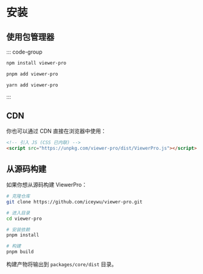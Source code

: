 # 安装

## 使用包管理器

::: code-group

```bash [npm]
npm install viewer-pro
```

```bash [pnpm]
pnpm add viewer-pro
```

```bash [yarn]
yarn add viewer-pro
```

:::

## CDN

你也可以通过 CDN 直接在浏览器中使用：

```html
<!-- 引入 JS (CSS 已内联) -->
<script src="https://unpkg.com/viewer-pro/dist/ViewerPro.js"></script>
```

## 从源码构建

如果你想从源码构建 ViewerPro：

```bash
# 克隆仓库
git clone https://github.com/iceywu/viewer-pro.git

# 进入目录
cd viewer-pro

# 安装依赖
pnpm install

# 构建
pnpm build
```

构建产物将输出到 `packages/core/dist` 目录。

